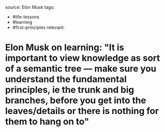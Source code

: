 source: Elon Musk
tags:
- #life-lessons 
- #learning 
- #first-principles
relevant: 

# Elon Musk on learning: "It is important to view knowledge as sort of a semantic tree — make sure you understand the fundamental principles, ie the trunk and big branches, before you get into the leaves/details or there is nothing for them to hang on to"